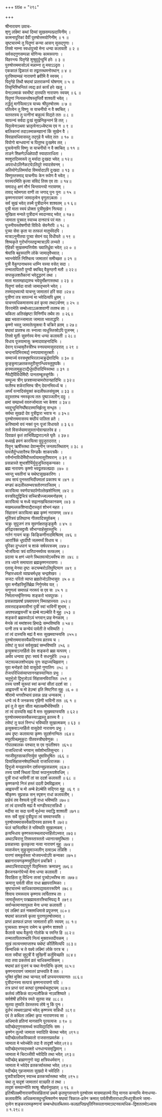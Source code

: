 +++
title = "२९८"

+++
    
श्रीनारायण उवाच-  
शृणु लक्ष्मि! कथां दिव्यां सुखसम्पत्प्रदायिनीम् ।  
कामनापूरिकां दैवीं पुरुषोत्तमयोगिनीम् ॥ १ ॥  
सृष्ट्यारम्भे तु पितॄणां कन्या आसन् सुसद्गुणाः ।  
तिस्रो नाम्ना स्वधापुत्र्यो मेना धन्या कलावती ॥ २ ॥  
सर्वसद्गुणसम्पन्ना योगिन्यः कामरूपगाः ।  
विहरन्त्यः पितृगेहे शुश्रुवुर्दुन्दुभिं हरेः ॥ ३ ॥  
पुरुषोत्तममासोऽयं मन्नाम्ना तु मयाऽऽदृतः ।  
एककालं द्विकालं वा तद्व्रतस्थमनोरथान् ॥ ४ ॥  
पूरयिष्याम्यहं नारायणो ब्रवीमि वै स्वयम् ।  
पितृगेहे तिथौ षष्ठ्यां प्रातराकर्ण्य घोषणाम् ॥ ५ ॥  
तिसृभिश्चिन्तितं त्वद्य व्रतं कार्यं हरेः खलु ।  
येनाऽस्माकं स्वभीष्टं दास्यति नारायणः स्वयम् ॥ ६ ॥  
पितॄणां नित्यसन्तोषस्तृप्तिर्वै शाश्वती भवेत् ।  
तद्धेतुं मार्गयित्वाऽत्र याच्यः श्रीपुरुषोत्तमः ॥ ७ ॥  
पतित्वेन तु विष्णुः स याचनीयो न वै क्वचित् ।  
यतस्तस्य तु पत्नीनां बाहुल्यं विद्यते ततः ॥ ८ ॥  
सापत्न्यं सर्वदा दुःखं सुखनिकृन्तनं हि तत् ।  
पितृत्वेनाऽथवा भ्रातृत्वेनाऽध्येष्टव्य एव न ॥ ९ ॥  
बालिकानां तदाऽस्माकमज्ञानां किं सुखेन वै ।  
विवाहावधिवासस्तु तद्गृहे वै भवेत् ततः ॥ १० ॥  
वियोगो बान्धवानां च पितुश्च दुःखमेव तत् ।  
पुत्रत्वेनापि विष्णुः स याचनीयो न वै क्वचित् ॥ ११ ॥  
ताडने शिक्षणेऽधिक्षेपादौ स्यादपराधिता ।  
श्वशुरादिस्वरूपे तु मर्यादा दुःखदा भवेत् ॥ १२॥  
अपराधोऽतिनैकट्येऽतिदूरे स्यादसेवनम् ।  
अतियोगेऽतिमर्यादा विमर्यादाऽपि दुःखदा ॥ १३ ॥  
विष्णुस्तस्माद् याचनीयः केन रूपेण वै भवेत् ।  
परस्परमिति कृत्वा संविदं तिस्र एव ताः ॥ १४॥  
समादधुः क्षणं मौनं चिन्तयन्त्यो नरायणम् ।  
तावद् व्योमगता वाणी ता जगाद् पुनः पुनः ॥ १५ ॥  
कृष्णनारायणं जामातृत्वेन वृणुताऽबलाः ।  
सर्वं सुखं भवेत् तस्मै पुत्रीदानेन शाश्वतम् ॥ १ ६॥  
पुत्री माता स्वयं प्रोक्ता पुत्रीमुखेन नित्यदा ।  
सुखिता मन्यते पुत्रीदानं स्वदानवद् भवेत् ॥ १७॥  
जामाता पुत्रवत् स्याच्च दानपात्रं परं मतः ।  
पूजनीयस्तोषणीयो विविधैः सेवनैरपि ॥ १८ ॥  
पुत्र्या सेवा कृता या तत्फलं मातुर्भवेदपि ।  
मात्राऽनुनीतया पुत्र्या सेवनं यद् विधीयते ॥ १९ ॥  
शिष्यकृते गुरोर्भागस्तद्वन्मात्राऽपि लभ्यते ।  
ऐहिकी सुखसम्पत्तिर्यशः ख्यातिर्ध्रुवा भवेत् ॥२ ० ॥  
श्रेयांसि बहुरूपाणि लोके जामातृवैभवात् ।  
भवन्त्येवेति निश्चित्य जामातारं समीच्छत ॥ २१ ॥  
पुत्री वैकुण्ठनाथस्य धाम्नि यस्या वसेत् सदा ।  
तन्मातापितरौ पुण्यौ क्वचिद् वैकुण्ठगौ मतौ ॥ २२॥  
सप्तकुलशतैकानां भवेदुद्धरणं तथा ।  
माता मातामहाद्याश्च भवेयुर्मोक्षगास्तथा ॥ २३ ॥  
पितॄणां सर्वदा वासो जामातृभवने भवेत् ।  
तस्माद्भवत्यो याचन्तु जामातारं हरिं सदा ॥२४॥  
पुत्रीणां तत्र सापत्न्यं मा भवेदित्यपि ध्रुवम् ।  
याचन्त्वधिकमासस्य व्रतं कृत्वा तथाऽर्चनम् ॥ २५ ॥  
विररामेति सम्बोध्याऽऽकाशवाणी ततश्च ताः ।  
चकिता अतिसंहृष्टा विनिर्णीय तथैव ताः ॥ २६॥  
ब्रह्म भवताज्जामाता जामाता भवताद्धरिः ।  
कृष्णो भवतु जामातेत्युक्त्वा वै चक्रिरे व्रतम् ॥ २७॥  
षष्ठ्यां प्रातश्च ताः स्नात्वा व्यधुस्तिस्रोऽपि पूजनम् ।  
तिस्रो मूर्तीः सुवर्णस्य मेना धन्या कलावती ॥ २८॥  
विधाय पूजयामासुः क्रमादावाहनादिभिः ।  
देवान् पञ्चामृतैस्त्रींश्च स्नपयामासुरादरात् ॥ २९ ॥  
चन्दनादिभिरामर्द्य स्नपयामासुरब्वरैः ।  
सम्मार्ज्य वस्त्रभूषाभिरलञ्चक्रुर्द्रवादिभिः ॥ ३० ॥  
कुङ्कुमाऽक्षतकस्तूरीसुगन्धिवस्तुपुष्पकैः ।  
हारमालामुकुटाद्यैर्धूपदीपादिभिस्तथा ॥ ३१ ॥  
नैवेद्यैर्विविधैर्मिष्टैः पानताम्बूलचूर्णकैः ।  
सम्पूज्य त्रीन् छत्रशय्याचामरोपानहादिभिः ॥ ३२॥  
फलैश्च शर्कराभिश्च त्रीन् देवानभिवर्ध्य च ।  
अर्घ्यं रत्नादिसंयुक्तं कदलीफलसंयुतम् ॥ ३३ ॥  
ददुस्ताश्च नमस्कृत्य ततः पुष्पाञ्जलीन् ददुः ।  
क्षमां सम्प्रार्थ्य ववरुर्जामाता भव केशव ॥ ३४॥  
भवद्दुन्दुभिनिर्घोषादस्माभिर्हृत्सु सन्धृतः ।  
सर्वथा सुखदो देव पुत्रीद्वारा भवात्र नः ॥ ३५॥  
पुरुषोत्तममासस्य षष्ठीयं पालिता व्रते ।  
करिष्यामो वयं नक्तं पुनः पूजां विधायते ॥ ३ ६॥  
ततो विसर्जयामासुस्तान्देवान्प्रातरेव ह ।  
दिवाव्रतं कृतं ताभिर्विप्रद्वाराऽनले घृतैः ॥ ३७॥  
मध्याह्ने हवनं कारयित्वा पुपूजुरादरात् ।  
पितॄन् ऋषींस्तथा देवान्मुनीन् जनतपःस्थितान् ॥ ३८ ॥  
पायसैर्दुग्धसारैश्च पिण्डकैः शाकपत्रकैः ।  
रसैर्नानाविधैर्मिष्टैस्तर्पयामासुरीश्वरान् ॥ ३९ ॥  
प्रसन्नास्ते शुभाशीर्भिर्युयुजुस्तिसृकन्यकाः ।  
ब्रह्म नारायणः कृष्णो भवद्व्रतफलप्रदाः ॥४० ॥  
भवन्तु भवतीनां च यथेष्टसुखकारिणः ।  
अथ सायं पुनस्ताभिर्दीपमालां प्रकाश्य च ॥४१ ॥  
मण्डपं कदलीस्तम्भपत्रतोरणराजितम् ।  
कारयित्वा स्वर्णपात्रदर्पणोल्लेखशोभितम् ॥४२ ॥  
वस्त्रविद्युद्विचित्रं सच्चित्रौज्ज्वल्यमनोहरम् ।  
कारयित्वा च मध्ये सद्रत्नखचितकानकम् ॥४३ ॥  
मखमल्लकशिप्वाद्यैरास्तृतं शोभनं महत ।  
सिंहासनं कारयित्वा ब्रह्म कृष्णं नरायणम् ॥४४॥  
मूर्तित्रयं प्रतिष्ठाप्य गीतवादित्रपूर्वकम् ।  
चक्रुः सुपूजनं तत्र सुवर्णाक्षतकुङ्कुमैः ॥ ४५ ॥  
हरिद्रारक्तसद्द्रव्यैः सौभाग्यार्हसुवस्तुभिः ।  
नर्तनं गायनं चक्रुः किङ्किणीनादमिश्रितम् ॥४६ ॥  
आरार्त्रिकं धूपदीपौ जलमर्घ्यं विधाय च ।  
पूरिका दुग्धपानं च शाकं सर्षपपत्रजम् ॥४७॥  
भोजयित्वा त्रयं वारिपानमर्पय्य सत्फलम् ।  
प्रदत्वा च क्षणं ध्याने स्थितवत्योऽभवँश्च ताः ॥४८ ॥  
तत्र ध्याने समायाता ब्रह्मकृष्णनरायणाः ।  
एतासु मेनया दृष्टः कट्यम्बरोऽतिपुष्टिमान ॥४९ ॥  
निहारधवलो व्याघ्रचर्मधृक् चन्द्रशेखरः ।  
सजटः परितो व्याप्त ब्रह्मतेजोऽतिभासुरः ॥५ ० ॥  
युवा मनौहारिमूर्तिर्ब्रह्म निर्गुणमेव यत् ।  
सगुणत्वं समापन्नं नररूपं स एव सः ॥५ १ ॥  
निर्मलान्तर्वृत्तिगम्यः शङ्करो भावपूरकः ।  
प्रसन्नताप्रवर्षा प्रख्यापयन् स्मितहास्यतः ॥५२॥  
तावत्तदङ्कमासीनां पुत्रीं स्वां भाविनीं शुभाम् ।  
अपश्यन्नाह्वयन्तीं च ह्यम्बे माऽम्बेति वै मुहुः ॥५३ ॥  
शङ्करो ब्रह्मरूपोऽयं भगवान् प्राह मेनकाम् ।  
मेनके त्वं ममांशस्य हिमाद्रेः सम्भविष्यसि ॥ ५४॥  
पत्नी तत्र च कन्येयं पार्वती ते भविष्यति ।  
तां त्वं दास्यसि मह्यं वै मत्तः सुखमवाप्स्यसि ॥५५॥  
पुरुषोत्तममासस्यैकदिनस्य व्रतस्य च ।  
तवेष्टं तु फलं सर्वसुखदं सम्भविष्यति ॥५६ ॥  
इत्युक्त्वाऽन्तर्हितो देवः शङ्करो ब्रह्म यत्परम् ।  
अथैव धन्यया दृष्टः स्वयं वै सधनुर्हरिः ॥५७॥  
जटावल्कलशोभाढ्यः पुनः सद्राज्यचिह्नवान् ।  
युवा मनोहरो देवो वासुदेवो गुणातिगः ॥५८ ॥  
तेजःपरिधिसंव्याप्ताननहास्यान्वितः प्रभुः ।  
चतुर्भुजो द्विभुजोऽयं सिंहासनविराजितः ॥५९ ॥  
तस्य पार्श्वे सुरूपां स्वां कन्यां सीतां ददर्श सा ।  
आह्वयन्तीं च मो हेऽम्ब! इति मिष्टगिरा मुहुः ॥६ ० ॥  
श्रीरामो भगवाँश्चायं प्रसन्नः प्राह धन्यकाम् ।  
धन्ये त्वं वै जनकस्य गृहिणी भाविनी ततः ॥६ १ ॥  
इयं तु ते सुता सीता महालक्ष्मीर्भविष्यति ।  
तां त्वं दास्यसि मह्यं वै मत्तः सुखमवाप्स्यसि ॥ ६२॥  
पुरुषोत्तममासस्यैकस्याऽह्नस्तु व्रतस्य वै ।  
तवेष्टं तु फलं स्निग्धं भविष्यति सुखात्मकम् ॥ ६३ ॥  
इत्युक्त्वाऽन्तर्हितो वासुदेवो नारायणः प्रभुः ।  
अथ दृष्टः कलावत्या कृष्णः सुदर्शनान्वितः ॥६४॥  
मयूरपिच्छमुकुटः पीतवस्त्रौष्ठवेणुकः ।  
गोपालबालकः पश्चात् स एव नृपतीश्वरः ॥६५॥  
राजाधिराजो भगवान् सर्वशोभातिसुन्दरः ।  
नवजीमूतसत्कान्तिर्युवा भूषाविभूषितः ॥६६ ॥  
दिव्यसिंहासनश्रेष्ठस्थितो राजाधिराजकः ।  
द्विभुजो मन्दहास्येन दर्शयन्सुप्रसन्नताम् ॥६७॥  
तस्य पार्श्वे स्थितां दिव्यां रूपानुरूपशेवधिम् ।  
पुत्रीं राधां भाविनीं तां सा ददर्श कलावती ॥ ६८ ॥  
कृष्णकण्ठे निजं हस्तं ददती प्रेमविह्वलाम् ।  
आह्वयन्तीं च मो अम्बे हेऽम्बेति सद्गिरा मुहुः ॥६ ९ ॥  
श्रीकृष्णः सुप्रसन्नः सन् स्पृशन् राधां कलावतीम् ।  
प्राहेयं तव वैश्यत्वे पुत्री राधा भविष्यति ॥७०॥  
तां त्वं दास्यसि मह्यं वै भाण्डीरवटसन्निधौ ।  
मदीया सा सदा पत्नी मूर्धन्या स्याद्धि शाश्वती ॥७१॥  
मत्तः सर्वे सुखं पुत्रीद्वारा त्वं समवाप्स्यसि ।  
पुरुषोत्तममासस्यैकदिनस्य व्रतस्य वै ॥७२॥  
फलं चाभिलषितं ते भविष्यति सुखात्मकम् ।  
इत्यभिधाय कृष्णस्तत्स्थलादन्तर्हितोऽभवत् ॥७३॥  
अथाऽचिरात्तु तिस्रस्तास्ततो ध्यानात्समुत्थिताः ।  
प्रसन्नास्याः कृतकृत्या नत्वा नारायणं मुहुः ॥७४॥  
व्यसर्जयन् सुकुसुमाञ्जलीन् दत्वाऽथ तन्निशि ।  
पारणां समकुर्वंस्ता भोजयन्त्योऽपि कन्यका ॥७५॥  
ब्रह्मनारायणकृष्णमूर्तिदानं प्रचक्रिरे ।  
अथाऽचिरादाद्ययुगे पितृभिस्ताः क्रमान्ननु ॥७६॥  
हैमजनकगोपेभ्यो मेना धन्या कलावती ।  
विवाहिता तु विधिना तासां पुत्र्योऽभवँश्च ताः ॥७७॥  
क्रमात्तु पार्वती सीता राधा ब्रह्मपरात्मिकाः ।  
सृष्ट्यारम्भे साधिकायामाद्यावताररूपिणे ॥७८॥  
शिवाय रामरूपाय कृष्णाय त्वर्पिताश्च ताः ।  
जामातॄँस्तान् परब्रह्मावताराँश्चाभिपद्य वै ॥७९॥  
सर्वान्कामानवापुस्ता मेना धन्या कलावती ।  
एवं लक्ष्मि! व्रतं नक्तमधिमासे प्रपूजनम् ॥८०॥  
षष्ठ्यां कालत्रये कृत्वा पुराणपुरुषोत्तमात् ।  
प्राप्तं व्रतफलं प्राप्ता जामातारो हरिः स्वयम् ॥८ १॥  
पुत्र्यस्ताः शम्भुना रामेण च कृष्णेन शाश्वते ।  
कैलासे चाथ वैकुण्ठे गोलोके च रमन्ति हि ॥८२॥  
तन्मातापितरश्चापि नित्यं मुक्तास्तदीयकम् ।  
सुखं त्वत्यन्तमाप्ताश्च यथेष्टं कीर्तिमित्यपि ॥८३॥  
किम्वधिकं च ते वक्ष्ये लक्ष्मि! लोके परत्र च ।  
माता स्वीयां सुपुत्रीं वै सुखिनीं कर्तुमिच्छति ॥८४॥  
तदा तया प्रकर्तव्यं व्रतं चाधिकमासिकम् ।  
षष्ठ्यां व्रतं पूजनं च यथा मेनादिभिः कृतम् ॥८५॥  
कृष्णनारायणं जामातरं प्राप्स्यति वै ततः ।  
भुक्तिं मुक्तिं तथा चान्यत् सर्वे प्राप्स्यन्त्ययत्नतः ॥८६॥  
पुत्रीदानस्य सत्पात्रं कृष्णनारायणो यदि ।  
तत्र प्राप्तं परां काष्ठां पुरुषार्थचतुष्टयम् ॥८७॥  
कर्तव्यं लौकिकं वाऽन्यलौकिकं नाऽवशिष्यते ।  
सर्वशेषी हरिर्यत्र रमते सुतया सह ॥८८॥  
सुतया तुष्यति देवस्तस्य तोषे नु किं पुनः।  
दुर्लभं त्वथवाऽप्राप्यं भवेत् कृष्णस्य सन्निधौ ॥८९॥  
एवं ते कथिता लक्ष्मि! कृपा नारायणस्य सा ।  
अधिमासे व्रतिनां मानसानि पूरयत्यजः ॥ ९० ॥  
यदीच्छेद्गुणसामर्थ्य रूपविद्यादिभिः समः ।  
कृष्णेन तुल्यो जामाता स्यादिति चेत्तथा भवेत् ॥९१॥  
यदीच्छेल्लोकविख्यातो राजसत्ताप्रवर्तक ।  
जामाता मे भवेच्चेति तदा वै तादृशौ भवेत्॥९२॥  
यदीच्छेद्भगवद्भक्तो धनधान्यसमृद्धिमान् ।  
जामाता मे चिरञ्जीवी भवेदिति तथा भवेत् ॥९३॥  
यदीच्छेद् ब्राह्मणगुणो यद्वा क्षत्रियधर्मवान् ।  
जामाता मे भवेदेव व्रतकर्त्र्यास्तथा भवेत् ॥९४॥  
यदीच्छेद् गृहजामाता सुखदो मे भवेदिति ।  
पुत्रपौत्रादिमान् स्याच्च व्रतकर्त्र्यास्तथा भवेत् ॥९५॥  
यथा तु यादृशं जामातारं वाञ्छति तं तथा ।  
तादृशं समवाप्नोति श्वश्रूः श्रीहर्यनुग्रहात् ॥ ९६ ॥  
इतिश्रीलक्ष्मीनारायणीयसंहितायां प्रथमे कृतयुगसन्ताने पुरुषोत्तम मासमाहात्म्ये पितृ मानस कन्याभिः मेनाधन्या- कलावतीभिः अधिकमासदुन्दुभिश्रवणेन षष्ठ्यां त्रिकाल-व्रतेन क्रमात् पार्वतीसीताराधाऽभिधपुत्रीलाभे जामा-तृत्वेन शङ्कररामकृष्णानां सम्बन्धोपलब्धिरूप-फलप्राप्तिप्रभृतिनिरूपतानामाऽष्टनवत्यधिक-द्विशततमोऽध्यायः ॥ १.२९८॥  
    

